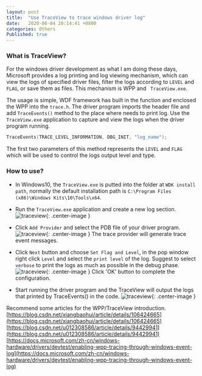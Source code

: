 ```yaml
---
layout: post
title:  "Use TraceView to trace windows driver log"
date:   2020-06-04 20:14:41 +0800
categories: Others
Published: true
---
```

### What is TraceView?
For the windows driver development as what I am doing these days, Microsoft provides a log printing and log viewing mechanism, which can view the logs of specified driver files, filter the logs according to `LEVEL` and `FLAG`, or save them as files. This mechanism is WPP and ` TraceView.exe`.

The usage is simple, WDF framework has built in the function and enclosed the WPP into the `trace.h`.
The driver program imports the header file and add `TraceEvents()` method to the place where needs to print log. Use the `TraceView.exe` application to capture and view the logs when the driver program running.  
```c
TraceEvents(TRACE_LEVEL_INFORMATION, DBG_INIT, "log_name");
```
The first two parameters of this method represents the `LEVEL` and `FLAG` which will be used to control the logs output level and type.

### How to use?
+ In Windows10, the `TraceView.exe` is putted into the folder at `WDK install path`, normally the default installation path is `C:\Program Files (x86)\Windows Kits\10\Tools\x64`. 

+ Run the `TraceView.exe` application and create a new log section. 
![traceview]({{site.baseurl}}/assets/image/others-traceview-01.PNG){: .center-image }

+ Click `Add Provider` and select the PDB file of your driver program. 
![traceview]({{site.baseurl}}/assets/image/others-traceview-02.PNG){: .center-image }
The trace provider will generate trace event messages.

+ Click `Next` button and choose `Set Flag and Level`, in the pop window right click `Level` and select the `print level` of the log. Suggest to select `verbose` to print the logs as much as possible in the debug phase.  
![traceview]({{site.baseurl}}/assets/image/others-traceview-03.PNG){: .center-image }
Click 'OK' button to complete the configuration. 

+ Start running the driver program and the TraceView will output the logs that printed by TraceEvents() in the code.
![traceview]({{site.baseurl}}/assets/image/others-traceview-04.PNG){: .center-image }

Recommend some articles for the WPP/TraceView introduction.
[https://blog.csdn.net/xiangbaohui/article/details/106424665](https://blog.csdn.net/xiangbaohui/article/details/106424665)  
[https://blog.csdn.net/u012308586/article/details/94429941](https://blog.csdn.net/u012308586/article/details/94429941)  
[https://docs.microsoft.com/zh-cn/windows-hardware/drivers/devtest/enabling-wpp-tracing-through-windows-event-log](https://docs.microsoft.com/zh-cn/windows-hardware/drivers/devtest/enabling-wpp-tracing-through-windows-event-log)